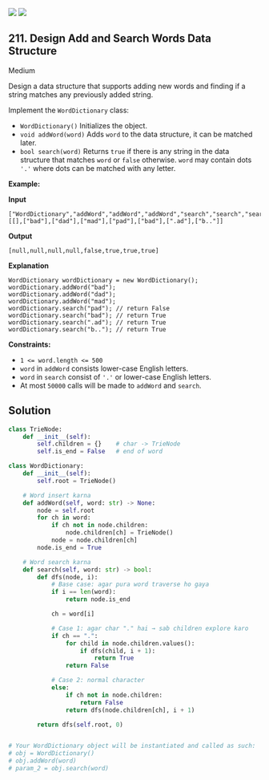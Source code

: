 [![](https://img.shields.io/github/stars/LeetCode-Top-Interview-150/LeetCode-Top-Interview-150?label=Stars&style=flat-square)](https://github.com/LeetCode-Top-Interview-150/LeetCode-Top-Interview-150)
[![](https://img.shields.io/github/forks/LeetCode-Top-Interview-150/LeetCode-Top-Interview-150?label=Fork%20me%20on%20GitHub%20&style=flat-square)](https://github.com/LeetCode-Top-Interview-150/LeetCode-Top-Interview-150/fork)

## 211\. Design Add and Search Words Data Structure

Medium

Design a data structure that supports adding new words and finding if a string matches any previously added string.

Implement the `WordDictionary` class:

*   `WordDictionary()` Initializes the object.
*   `void addWord(word)` Adds `word` to the data structure, it can be matched later.
*   `bool search(word)` Returns `true` if there is any string in the data structure that matches `word` or `false` otherwise. `word` may contain dots `'.'` where dots can be matched with any letter.

**Example:**

**Input**

    ["WordDictionary","addWord","addWord","addWord","search","search","search","search"] [[],["bad"],["dad"],["mad"],["pad"],["bad"],[".ad"],["b.."]]
    
**Output**

    [null,null,null,null,false,true,true,true]

**Explanation**

    WordDictionary wordDictionary = new WordDictionary();
    wordDictionary.addWord("bad");
    wordDictionary.addWord("dad");
    wordDictionary.addWord("mad");
    wordDictionary.search("pad"); // return False
    wordDictionary.search("bad"); // return True
    wordDictionary.search(".ad"); // return True
    wordDictionary.search("b.."); // return True 

**Constraints:**

*   `1 <= word.length <= 500`
*   `word` in `addWord` consists lower-case English letters.
*   `word` in `search` consist of `'.'` or lower-case English letters.
*   At most `50000` calls will be made to `addWord` and `search`.

## Solution

```python
class TrieNode:
    def __init__(self):
        self.children = {}    # char -> TrieNode
        self.is_end = False   # end of word

class WordDictionary:
    def __init__(self):
        self.root = TrieNode()

    # Word insert karna
    def addWord(self, word: str) -> None:
        node = self.root
        for ch in word:
            if ch not in node.children:
                node.children[ch] = TrieNode()
            node = node.children[ch]
        node.is_end = True

    # Word search karna
    def search(self, word: str) -> bool:
        def dfs(node, i):
            # Base case: agar pura word traverse ho gaya
            if i == len(word):
                return node.is_end

            ch = word[i]

            # Case 1: agar char "." hai → sab children explore karo
            if ch == ".":
                for child in node.children.values():
                    if dfs(child, i + 1):
                        return True
                return False

            # Case 2: normal character
            else:
                if ch not in node.children:
                    return False
                return dfs(node.children[ch], i + 1)

        return dfs(self.root, 0)


# Your WordDictionary object will be instantiated and called as such:
# obj = WordDictionary()
# obj.addWord(word)
# param_2 = obj.search(word)
```